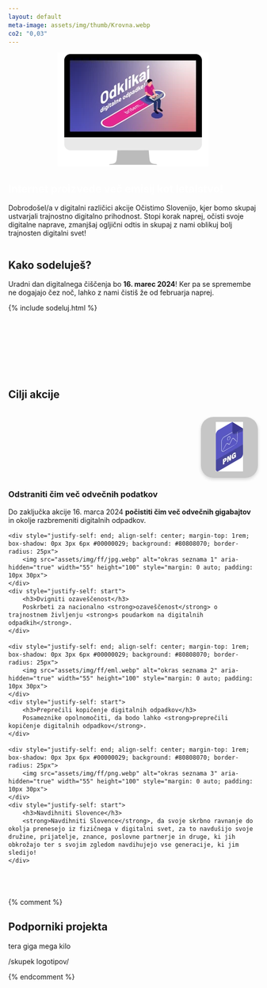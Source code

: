 ```yaml
---
layout: default
meta-image: assets/img/thumb/Krovna.webp
co2: "0,03"
---
```


<div style="display:flex; justify-content: space-evenly; flex-wrap: wrap; align-items: center; margin-bottom: 1em;min-height: 15.9rem;" id="introdiv">
	<div>
		<img src="assets/img/dcd-si-kv.webp" width="306" height="230" id="idx-kv" alt="Odklikaj digitalne odpadke" aria-hidden="true">
	</div>
	<div id="intro">
		<h2 style="color:white">Internet proizvede več emisij kot letalstvo!</h2>
		<p>
			Dobrodošel/a v digitalni različici akcije Očistimo Slovenijo, kjer bomo skupaj ustvarjali trajnostno digitalno prihodnost. Stopi korak naprej, očisti svoje digitalne naprave, zmanjšaj ogljični odtis in skupaj z nami oblikuj bolj trajnosten digitalni svet!
		</p>
	</div>
</div>

<div class="block" style="min-height: 14.5rem;">
<h2>Kako sodeluješ?</h2>

Uradni dan digitalnega čiščenja bo <strong>16. marec 2024</strong>! Ker pa se spremembe ne dogajajo čez noč, lahko z nami čistiš že od februarja naprej.

{% include sodeluj.html %}

</div>

<div class="block para" style="padding-bottom: 2.5rem">
<h2>Cilji akcije</h2>

<div id="cilji" style="display:grid; justify-content: center;">
	<div style="justify-self: end; align-self: center;margin-top: 1rem; box-shadow: 0px 3px 6px #00000029; background: #80808070; border-radius: 25px;">
		<img src="assets/img/ff/png.webp" alt="okras seznama 0" aria-hidden="true" width="55" height="100" style="margin: 0 auto; padding: 10px 30px">
	</div>
	<div style="justify-self: start">
		<h3>Odstraniti čim več odvečnih podatkov</h3>
		Do zaključka akcije 16. marca 2024 <strong>počistiti čim več odvečnih gigabajtov</strong> in okolje razbremeniti digitalnih odpadkov.
	</div>

	<div style="justify-self: end; align-self: center; margin-top: 1rem; box-shadow: 0px 3px 6px #00000029; background: #80808070; border-radius: 25px">
		<img src="assets/img/ff/jpg.webp" alt="okras seznama 1" aria-hidden="true" width="55" height="100" style="margin: 0 auto; padding: 10px 30px">
	</div>
	<div style="justify-self: start">
		<h3>Dvigniti ozaveščenost</h3>
		Poskrbeti za nacionalno <strong>ozaveščenost</strong> o trajnostnem življenju <strong>s poudarkom na digitalnih odpadkih</strong>.
	</div>

	<div style="justify-self: end; align-self: center; margin-top: 1rem; box-shadow: 0px 3px 6px #00000029; background: #80808070; border-radius: 25px">
		<img src="assets/img/ff/eml.webp" alt="okras seznama 2" aria-hidden="true" width="55" height="100" style="margin: 0 auto; padding: 10px 30px">
	</div>
	<div style="justify-self: start">
		<h3>Preprečili kopičenje digitalnih odpadkov</h3>
		Posameznike opolnomočiti, da bodo lahko <strong>preprečili kopičenje digitalnih odpadkov</strong>.
	</div>

	<div style="justify-self: end; align-self: center; margin-top: 1rem; box-shadow: 0px 3px 6px #00000029; background: #80808070; border-radius: 25px">
		<img src="assets/img/ff/png.webp" alt="okras seznama 3" aria-hidden="true" width="55" height="100" style="margin: 0 auto; padding: 10px 30px">
	</div>
	<div style="justify-self: start">
		<h3>Navdihniti Slovence</h3>
		<strong>Navdihniti Slovence</strong>, da svoje skrbno ravnanje do okolja prenesejo iz fizičnega v digitalni svet, za to navdušijo svoje družine, prijatelje, znance, poslovne partnerje in druge, ki jih obkrožajo ter s svojim zgledom navdihujejo vse generacije, ki jim sledijo!
	</div>
</div>

</div>

{% comment %}
<div class="block para">
<h2>Podporniki projekta</h2>
tera
giga
mega
kilo

/skupek logotipov/
</div>
{% endcomment %}
